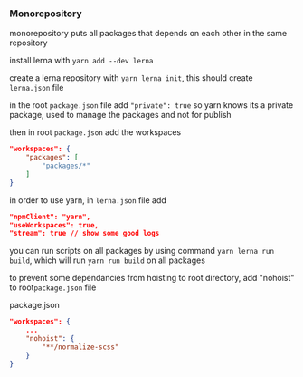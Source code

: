 ### Monorepository

monorepository puts all packages that depends on each other in the same repository

install lerna with `yarn add --dev lerna`

create a lerna repository with `yarn lerna init`, this should create `lerna.json` file

in the root `package.json` file add `"private": true` so yarn knows its a private package, used to manage the packages and not for publish

then in root `package.json` add the workspaces

```json
"workspaces": {
    "packages": [
        "packages/*"
    ]
}
```

in order to use yarn, in `lerna.json` file add

```json
"npmClient": "yarn",
"useWorkspaces": true,
"stream": true // show some good logs
```

you can run scripts on all packages by using command `yarn lerna run build`, which will run `yarn run build` on all packages

to prevent some dependancies from hoisting to root directory, add "nohoist" to  root`package.json` file

package.json

```json
"workspaces": {
    ...
    "nohoist": {
        "**/normalize-scss"
    }
}
```
